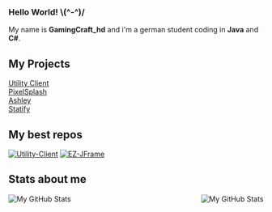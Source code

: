 ### Hello World!  \\(^-^)/
My name is **GamingCraft_hd** and i'm a german student coding in **Java** and **C#**.

## My Projects
[Utility Client](https://uc.gamingcraft.de/) <br>
[PixelSplash](https://www.gamingcraft.de/) <br>
[Ashley](https://www.github.com/AshleyDCBot) <br>
[Statify](https://www.github.com/StatifyBot) <br>

## My best repos
[![Utility-Client](https://github-readme-stats.vercel.app/api/pin/?username=Utility-Client&repo=UtilityClient2&title_color=fff&text_color=fff&icon_color=fff&bg_color=30,ff4343,ff8f43)](https://github.com/Utility-Client/UtilityClient2)
[![EZ-JFrame](https://github-readme-stats.vercel.app/api/pin/?username=GamingCrafthd&repo=EZJFrame&title_color=fff&text_color=fff&icon_color=fff&bg_color=30,ff4343,ff8f43)](https://github.com/GamingCrafthd/EZJFrame)

## Stats about me
<img align="left" alt="My GitHub Stats" src="https://github-readme-stats.vercel.app/api/top-langs/?username=gamingcrafthd&show_icons=true&hide_border=true&title_color=fff&text_color=fff&icon_color=fff&bg_color=30,ff4343,ff8f43" />
    <img align="right" alt="My GitHub Stats" src="https://github-readme-stats.vercel.app/api?username=gamingcrafthd&show_icons=true&hide_border=true&title_color=fff&text_color=fff&icon_color=fff&bg_color=30,ff4343,ff8f43" />
